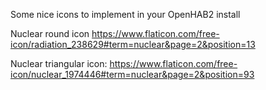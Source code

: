 Some nice icons to implement in your OpenHAB2 install

Nuclear round icon
https://www.flaticon.com/free-icon/radiation_238629#term=nuclear&page=2&position=13

Nuclear triangular icon:
https://www.flaticon.com/free-icon/nuclear_1974446#term=nuclear&page=2&position=93
